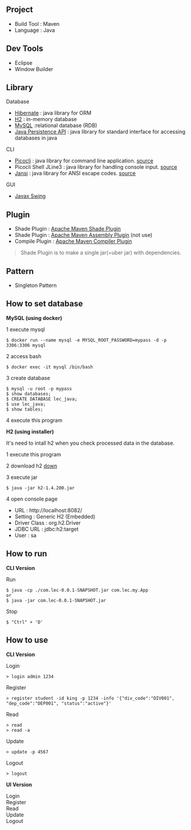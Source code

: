 ## Project
- Build Tool : Maven
- Language : Java

## Dev Tools
- Eclipse
- Window Builder

## Library
Database
- [Hibernate](https://hibernate.org/) : java library for ORM
- [H2](https://www.h2database.com/) : in-memory database
- [MySQL](https://www.h2database.com/) :relational database (RDB)
- [Java Persistence API](https://www.oracle.com/java/technologies/persistence-jsp.html) : java library for standard interface for accessing databases in java

CLI
- [Picocli](https://picocli.info/) : java library for command line application. [source](https://github.com/remkop/picocli)
- Picocli Shell JLine3 : java library for handling console input. [source](https://github.com/remkop/picocli/tree/master/picocli-shell-jline3)
- [Jansi](https://fusesource.github.io/jansi/) : java library for ANSI escape codes. [source](https://github.com/fusesource/jansi)

GUI
- [Javax Swing](https://docs.oracle.com/javase/8/docs/technotes/guides/swing/index.html)

## Plugin
- Shade Plugin : [Apache Maven Shade Plugin](https://maven.apache.org/plugins/maven-shade-plugin/)
- Shade Plugin : [Apache Maven Assembly Plugin](http://maven.apache.org/plugins/maven-assembly-plugin/) (not use)
- Compile Plugin : [Apache Maven Compiler Plugin](https://maven.apache.org/plugins/maven-compiler-plugin/)

> Shade Plugin is to make a single jar(=uber jar) with dependencies.

## Pattern
- Singleton Pattern

## How to set database

**MySQL (using docker)**

1 execute mysql

```
$ docker run --name mysql -e MYSQL_ROOT_PASSWORD=mypass -d -p 3306:3306 mysql
```

2 access bash

```
$ docker exec -it mysql /bin/bash
```

3 create database

```
$ mysql -u root -p mypass
$ show databases;
$ CREATE DATABASE lec_java;
$ use lec_java;
$ show tables;
```

4 execute this program

**H2 (using installer)**

It's need to intall h2 when you check processed data in the database.

1 execute this program

2 download h2 [down](https://www.h2database.com/html/main.html)


3 execute jar

```
$ java -jar h2-1.4.200.jar
```

4 open console page
- URL : http://localhost:8082/
- Setting : Generic H2 (Embedded)
- Driver Class : org.h2.Driver
- JDBC URL : jdbc:h2:target
- User : sa

## How to run

**CLI Version**

Run

```
$ java -cp ./com.lec-0.0.1-SNAPSHOT.jar com.lec.my.App
or
$ java -jar com.lec-0.0.1-SNAPSHOT.jar
```

Stop 

```
$ "Ctrl" + 'D'
```

## How to use

**CLI Version**

Login

```
> login admin 1234
```

Register

```
> register student -id king -p 1234 -info '{"div_code":"DIV001", "dep_code":"DEP001", "status":"active"}'
```

Read

```
> read
> read -a
```

Update

```
> update -p 4567
```

Logout

```
> logout
```

**UI Version**

Login  
Register  
Read  
Update  
Logout  